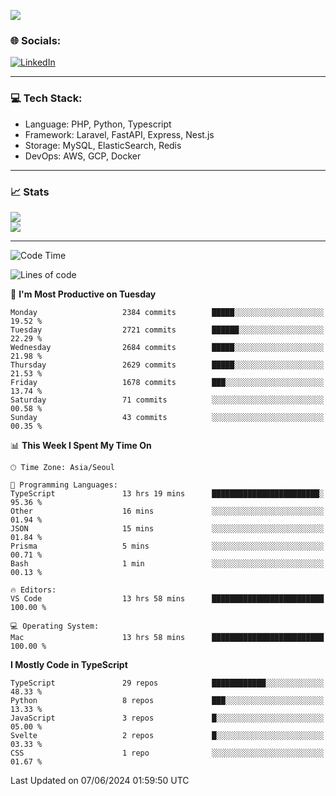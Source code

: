 <!--[![](https://visitcount.itsvg.in/api?id=jin-wk&icon=7&color=12)](https://visitcount.itsvg.in)-->
<!--[![Hits](https://hits.seeyoufarm.com/api/count/incr/badge.svg?url=https%3A%2F%2Fgithub.com%2Fjin-wk&count_bg=%235F625C&title_bg=%23555555&icon=github.svg&icon_color=%23E7E7E7&title=Hits&edge_flat=false)](https://hits.seeyoufarm.com)-->
![](https://komarev.com/ghpvc/?username=jin-wk&color=lightgrey&style=for-the-badge)

### 🌐 Socials:
[![LinkedIn](https://img.shields.io/badge/LinkedIn-%230077B5.svg?logo=linkedin&logoColor=white)](https://linkedin.com/in/jinwook-lee-242625241) 

---

### 💻 Tech Stack:
  - Language: PHP, Python, Typescript
  - Framework: Laravel, FastAPI, Express, Nest.js
  - Storage: MySQL, ElasticSearch, Redis
  - DevOps: AWS, GCP, Docker

---

### 📈 Stats
![](https://github-readme-stats.vercel.app/api?username=jin-wk&theme=dark&hide_border=true&include_all_commits=true&count_private=true)<br/>
![](https://github-readme-streak-stats.herokuapp.com/?user=jin-wk&theme=dark&hide_border=true)<br/>

---

<!--START_SECTION:waka-->
![Code Time](http://img.shields.io/badge/Code%20Time-1%2C513%20hrs%2038%20mins-blue)

![Lines of code](https://img.shields.io/badge/From%20Hello%20World%20I%27ve%20Written-3.2%20million%20lines%20of%20code-blue)

📅 **I'm Most Productive on Tuesday** 

```text
Monday                   2384 commits        █████░░░░░░░░░░░░░░░░░░░░   19.52 % 
Tuesday                  2721 commits        ██████░░░░░░░░░░░░░░░░░░░   22.29 % 
Wednesday                2684 commits        █████░░░░░░░░░░░░░░░░░░░░   21.98 % 
Thursday                 2629 commits        █████░░░░░░░░░░░░░░░░░░░░   21.53 % 
Friday                   1678 commits        ███░░░░░░░░░░░░░░░░░░░░░░   13.74 % 
Saturday                 71 commits          ░░░░░░░░░░░░░░░░░░░░░░░░░   00.58 % 
Sunday                   43 commits          ░░░░░░░░░░░░░░░░░░░░░░░░░   00.35 % 
```


📊 **This Week I Spent My Time On** 

```text
🕑︎ Time Zone: Asia/Seoul

💬 Programming Languages: 
TypeScript               13 hrs 19 mins      ████████████████████████░   95.36 % 
Other                    16 mins             ░░░░░░░░░░░░░░░░░░░░░░░░░   01.94 % 
JSON                     15 mins             ░░░░░░░░░░░░░░░░░░░░░░░░░   01.84 % 
Prisma                   5 mins              ░░░░░░░░░░░░░░░░░░░░░░░░░   00.71 % 
Bash                     1 min               ░░░░░░░░░░░░░░░░░░░░░░░░░   00.13 % 

🔥 Editors: 
VS Code                  13 hrs 58 mins      █████████████████████████   100.00 % 

💻 Operating System: 
Mac                      13 hrs 58 mins      █████████████████████████   100.00 % 
```

**I Mostly Code in TypeScript** 

```text
TypeScript               29 repos            ████████████░░░░░░░░░░░░░   48.33 % 
Python                   8 repos             ███░░░░░░░░░░░░░░░░░░░░░░   13.33 % 
JavaScript               3 repos             █░░░░░░░░░░░░░░░░░░░░░░░░   05.00 % 
Svelte                   2 repos             █░░░░░░░░░░░░░░░░░░░░░░░░   03.33 % 
CSS                      1 repo              ░░░░░░░░░░░░░░░░░░░░░░░░░   01.67 % 
```




 Last Updated on 07/06/2024 01:59:50 UTC
<!--END_SECTION:waka-->
